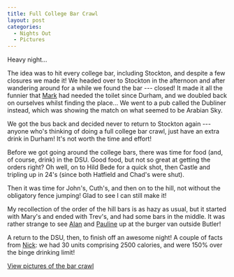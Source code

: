 ```yaml
---
title: Full College Bar Crawl
layout: post
categories:
  - Nights Out
  - Pictures
---
```

Heavy night...

The idea was to hit every college bar, including Stockton, and despite a few closures we made it! We headed over to Stockton in the afternoon and after wandering around for a while we found the bar --- closed! It made it all the funnier that [Mark](https://pictures.scholesmafia.co.uk/index.php/?profile=164) had needed the toilet since Durham, and we doubled back on ourselves whilst finding the place... We went to a pub called the Dubliner instead, which was showing the match on what seemed to be Arabian Sky.

We got the bus back and decided never to return to Stockton again --- anyone who's thinking of doing a full college bar crawl, just have an extra drink in Durham! It's not worth the time and effort!

Before we got going around the college bars, there was time for food (and, of course, drink) in the DSU. Good food, but not so great at getting the orders right? Oh well, on to Hild Bede for a quick shot, then Castle and tripling up in 24's (since both Hatfield and Chad's were shut).

Then it was time for John's, Cuth's, and then on to the hill, not without the obligatory fence jumping! Glad to see I can still make it!

My recollection of the order of the hill bars is as hazy as usual, but it started with Mary's and ended with Trev's, and had some bars in the middle. It was rather strange to see [Alan](https://pictures.scholesmafia.co.uk/index.php/?profile=84) and [Pauline](https://pictures.scholesmafia.co.uk/index.php/?profile=83) up at the burger van outside Butler!

A return to the DSU, then, to finish off an awesome night! A couple of facts from [Nick](https://pictures.scholesmafia.co.uk/index.php/?profile=80): we had 30 units comprising 2500 calories, and were 150% over the binge drinking limit!

[View pictures of the bar crawl](https://pictures.scholesmafia.co.uk/index.php/2006/12/09.12.06_10.12.06-bar-crawl/)